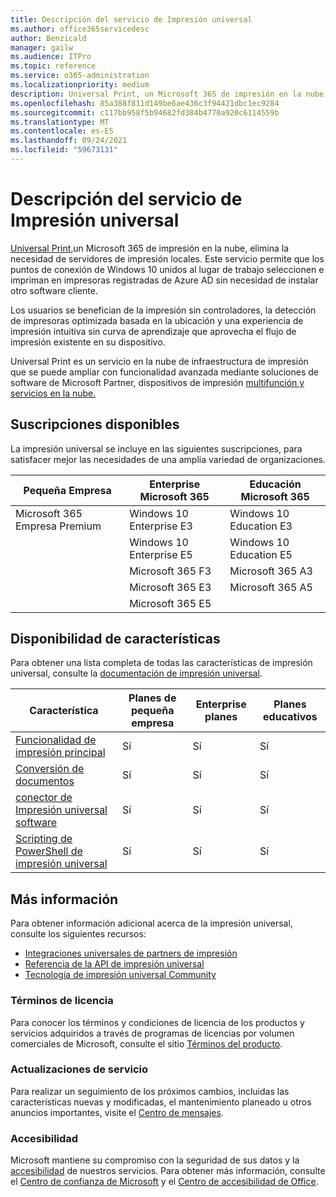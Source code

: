 ```yaml
---
title: Descripción del servicio de Impresión universal
ms.author: office365servicedesc
author: Benzicald
manager: gailw
ms.audience: ITPro
ms.topic: reference
ms.service: o365-administration
ms.localizationpriority: medium
description: Universal Print, un Microsoft 365 de impresión en la nube, elimina la necesidad de servidores de impresión locales.
ms.openlocfilehash: 85a388f811d149be6ae436c3f94421dbc1ec9284
ms.sourcegitcommit: c117bb958f5b94682fd384b4770a920c6114559b
ms.translationtype: MT
ms.contentlocale: es-ES
ms.lasthandoff: 09/24/2021
ms.locfileid: "59673131"
---
```

# <a name="universal-print-service-description"></a>Descripción del servicio de Impresión universal

[Universal Print,](https://www.microsoft.com/microsoft-365/windows/universal-print)un Microsoft 365 de impresión en la nube, elimina la necesidad de servidores de impresión locales. Este servicio permite que los puntos de conexión de Windows 10 unidos al lugar de trabajo seleccionen e impriman en impresoras registradas de Azure AD sin necesidad de instalar otro software cliente.

Los usuarios se benefician de la impresión sin controladores, la detección de impresoras optimizada basada en la ubicación y una experiencia de impresión intuitiva sin curva de aprendizaje que aprovecha el flujo de impresión existente en su dispositivo.

Universal Print es un servicio en la nube de infraestructura de impresión que se puede ampliar con funcionalidad avanzada mediante soluciones de software de Microsoft Partner, dispositivos de impresión [multifunción y servicios en la nube.](/universal-print/fundamentals/universal-print-partner-integrations)

## <a name="available-subscriptions"></a>Suscripciones disponibles

La impresión universal se incluye en las siguientes suscripciones, para satisfacer mejor las necesidades de una amplia variedad de organizaciones.

| Pequeña Empresa                 | Enterprise Microsoft 365     | Educación Microsoft 365 |
|--------------------------------|------------------------------|-------------------------|
| Microsoft 365 Empresa Premium | Windows 10 Enterprise E3     | Windows 10 Education E3 |
|                                | Windows 10 Enterprise E5     | Windows 10 Education E5 |
|                                | Microsoft 365 F3             | Microsoft 365 A3        |
|                                | Microsoft 365 E3             | Microsoft 365 A5        |
|                                | Microsoft 365 E5             |                         |

## <a name="feature-availability"></a>Disponibilidad de características

Para obtener una lista completa de todas las características de impresión universal, consulte la [documentación de impresión universal](/universal-print/).

| Característica                                  | Planes de pequeña empresa | Enterprise planes | Planes educativos |
|------------------------------------------|----------------------|------------------|-----------------|
| [Funcionalidad de impresión principal](/universal-print/)             | Sí                  | Sí              | Sí             |
| [Conversión de documentos](/universal-print/fundamentals/universal-print-document-conversion)                  | Sí                  | Sí              | Sí             |
| [conector de Impresión universal software](/universal-print/fundamentals/universal-print-connector-overview)   | Sí                  | Sí              | Sí             |
| [Scripting de PowerShell de impresión universal](/universal-print/fundamentals/universal-print-powershell) | Sí                  | Sí              | Sí             |

## <a name="learn-more"></a>Más información

Para obtener información adicional acerca de la impresión universal, consulte los siguientes recursos:

- [Integraciones universales de partners de impresión](/universal-print/fundamentals/universal-print-partner-integrations)
- [Referencia de la API de impresión universal](/graph/universal-print-concept-overview)
- [Tecnología de impresión universal Community](https://techcommunity.microsoft.com/t5/universal-print/ct-p/UniversalPrint)

### <a name="licensing-terms"></a>Términos de licencia

Para conocer los términos y condiciones de licencia de los productos y servicios adquiridos a través de programas de licencias por volumen comerciales de Microsoft, consulte el sitio [Términos del producto](https://www.microsoft.com/licensing/terms/). 

### <a name="service-updates"></a>Actualizaciones de servicio

Para realizar un seguimiento de los próximos cambios, incluidas las características nuevas y modificadas, el mantenimiento planeado u otros anuncios importantes, visite el [Centro de mensajes](/microsoft-365/admin/manage/message-center).

### <a name="accessibility"></a>Accesibilidad

Microsoft mantiene su compromiso con la seguridad de sus datos y la [accesibilidad](https://www.microsoft.com/trust-center/compliance/accessibility) de nuestros servicios. Para obtener más información, consulte el [Centro de confianza de Microsoft](https://www.microsoft.com/trust-center) y el [Centro de accesibilidad de Office](https://support.microsoft.com/topic/office-accessibility-center-resources-for-people-with-disabilities-ecab0fcf-d143-4fe8-a2ff-6cd596bddc6d).
